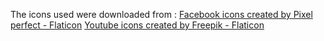 The icons used were downloaded from :
<a href="https://www.flaticon.com/free-icons/facebook" title="facebook icons">Facebook icons created by Pixel perfect - Flaticon</a> 
<a href="https://www.flaticon.com/free-icons/youtube" title="youtube icons">Youtube icons created by Freepik - Flaticon</a>